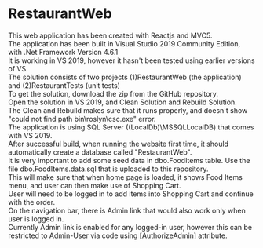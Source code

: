 # RestaurantWeb <br/>
This web application has been created with Reactjs and MVC5. <br/>
The application has been built in Visual Studio 2019 Community Edition, with .Net Framework Version 4.6.1 <br/>
It is working in VS 2019, however it hasn't been tested using earlier versions of VS. <br/>
The solution consists of two projects (1)RestaurantWeb (the application) and (2)RestaurantTests (unit tests) <br/>
To get the solution, download the zip from the GitHub repository. <br />
Open the solution in VS 2019, and Clean Solution and Rebuild Solution. <br />
The Clean and Rebuild makes sure that it runs properly, and doesn't show "could not find path bin\roslyn\csc.exe" error. <br />
The application is using SQL Server ((LocalDb)\MSSQLLocalDB) that comes with VS 2019. <br />
After successful build, when running the website first time, it should automatically create a database called "RestaurantWeb". <br />
It is very important to add some seed data in dbo.FoodItems table. Use the file dbo.FoodItems.data.sql that is uploaded to this repository. <br />
This will make sure that when home page is loaded, it shows Food Items menu, and user can then make use of Shopping Cart. <br />
User will need to be logged in to add items into Shopping Cart and continue with the order. <br />
On the navigation bar, there is Admin link that would also work only when user is logged in. <br />
Currently Admin link is enabled for any logged-in user, however this can be restricted to Admin-User via code using [AuthorizeAdmin] attribute. <br />

